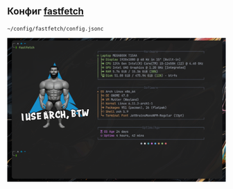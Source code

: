 ## Конфиг [fastfetch](https://github.com/fastfetch-cli/fastfetch)
`~/config/fastfetch/config.jsonc`

![fastfetch](./fastfetch.png)
